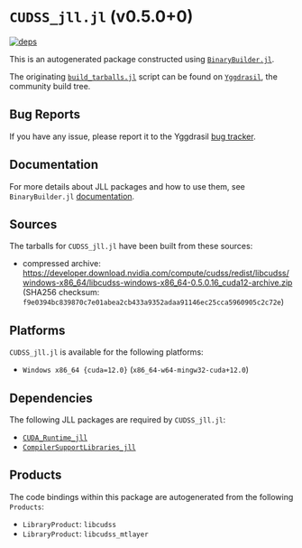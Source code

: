 # `CUDSS_jll.jl` (v0.5.0+0)

[![deps](https://juliahub.com/docs/CUDSS_jll/deps.svg)](https://juliahub.com/ui/Packages/General/CUDSS_jll/)

This is an autogenerated package constructed using [`BinaryBuilder.jl`](https://github.com/JuliaPackaging/BinaryBuilder.jl).

The originating [`build_tarballs.jl`](https://github.com/JuliaPackaging/Yggdrasil/blob/58b5a4db7f4aa78c7f6e9685b8a8e2d937539e66/C/CUDA/CUDSS/build_tarballs.jl) script can be found on [`Yggdrasil`](https://github.com/JuliaPackaging/Yggdrasil/), the community build tree.

## Bug Reports

If you have any issue, please report it to the Yggdrasil [bug tracker](https://github.com/JuliaPackaging/Yggdrasil/issues).

## Documentation

For more details about JLL packages and how to use them, see `BinaryBuilder.jl` [documentation](https://docs.binarybuilder.org/stable/jll/).

## Sources

The tarballs for `CUDSS_jll.jl` have been built from these sources:

* compressed archive: https://developer.download.nvidia.com/compute/cudss/redist/libcudss/windows-x86_64/libcudss-windows-x86_64-0.5.0.16_cuda12-archive.zip (SHA256 checksum: `f9e0394bc839870c7e01abea2cb433a9352adaa91146ec25cca5960905c2c72e`)

## Platforms

`CUDSS_jll.jl` is available for the following platforms:

* `Windows x86_64 {cuda=12.0}` (`x86_64-w64-mingw32-cuda+12.0`)

## Dependencies

The following JLL packages are required by `CUDSS_jll.jl`:

* [`CUDA_Runtime_jll`](https://github.com/JuliaBinaryWrappers/CUDA_Runtime_jll.jl)
* [`CompilerSupportLibraries_jll`](https://github.com/JuliaBinaryWrappers/CompilerSupportLibraries_jll.jl)

## Products

The code bindings within this package are autogenerated from the following `Products`:

* `LibraryProduct`: `libcudss`
* `LibraryProduct`: `libcudss_mtlayer`
